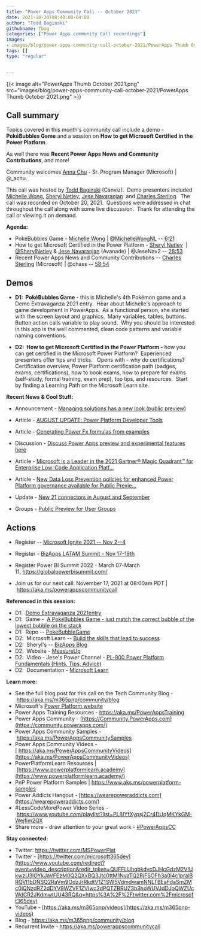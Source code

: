```yaml
---
title: "Power Apps Community Call -- October 2021"
date: 2021-10-20T08:40:00-04:00
author: "Todd Baginski"
githubname: Tbag
categories: ["Power Apps community Call recordings"]
images:
- images/blog/power-apps-community-call-october-2021/PowerApps Thumb October 2021.png
tags: []
type: "regular"


---
```


{{< image alt="PowerApps Thumb October 2021.png" src="images/blog/power-apps-community-call-october-2021/PowerApps Thumb October 2021.png" >}}

## Call summary

Topics covered in this month's community call include a demo -
**PokéBubbles Game** and a session on **How to get Microsoft Certified
in the Power Platform**. 

As well there was **Recent Power Apps News
and Community Contributions**, and more! 

Community welcomes [Anna
Chu](http://twitter.com/_achu) - Sr. Program Manager (Microsoft) |
\@\_achu.  

This call was hosted by [Todd
Baginski](http://twitter.com/toddbaginski) (Canviz).  Demo presenters
included [Michelle Wong](http://twitter.com/MichelleWongNL), [Sheryl
Netley](http://twitter.com/SherylNetley), [Jese
Navaranjan](http://twitter.com/JeseNav2)  and [Charles
Sterling](http://twitter.com/chass).  The call was recorded on October
20, 2021.  Questions were addressed in chat throughout the call along
with some live discussion.  Thank for attending the call or viewing it
on demand. 

**Agenda:**  

-   PokéBubbles Game - [Michelle
    Wong](http://twitter.com/MichelleWongNL) |
    [\@MichelleWongNL](https://techcommunity.microsoft.com/t5/user/viewprofilepage/user-id/707040) --
    [6:21](https://youtu.be/L_D-ppjeRoE?t=381)
-   How to get Microsoft Certified in the Power Platform - [Sheryl
    Netley](http://twitter.com/SherylNetley)  |
    [\@SherylNetley](https://techcommunity.microsoft.com/t5/user/viewprofilepage/user-id/718554) & [Jese
    Navaranjan](http://twitter.com/JeseNav2) (Avanade) | \@JeseNav2 --
    [28:53](https://youtu.be/L_D-ppjeRoE?t=1733)
-   Recent Power Apps News and Community Contributions -- [Charles
    Sterling](http://twitter.com/chass) (Microsoft) | \@chass --
    [58:54](https://youtu.be/L_D-ppjeRoE?t=3534)

## Demos

-   **D1:  PokéBubbles Game -** this is Michelle's 4th Pokémon game
    and a Demo Extravaganza 2021 entry.  Hear about Michelle's approach
    to game development in PowerApps.  As a functional person, she
    started with the screen layout and graphics.  Many variables,
    tables, buttons.   Button action calls variable to play sound.  Why
    you should be interested in this app is the well commented, clean
    code patterns and variable naming conventions. 

-   **D2:  How to get Microsoft Certified in the Power Platform -** how
    you can get certified in the Microsoft Power Platform?  Experienced
    presenters offer tips and tricks.   Opens with - why do
    certifications?   Certification overview, Power Platform
    certification path (badges, exams, certifications), how to book
    exams, how to prepare for exams (self-study, formal training, exam
    prep), top tips, and resources.  Start by finding a Learning Path on
    the Microsoft Learn site.  

**Recent News & Cool Stuff:**

-   Announcement - [Managing solutions has a new look (public
    preview)](https://powerapps.microsoft.com/blog/managing-solutions-has-a-new-look-public-preview/) 

-   Article - [AUGUST UPDATE: Power Platform Developer
    Tools](https://powerapps.microsoft.com/en-us/blog/august-update-power-platform-developer-tools/) 

-   Article - [Generating Power Fx formulas from
    examples](https://powerapps.microsoft.com/blog/generating-power-fx-formulas-from-examples/) 

-   Discussion - [Discuss Power Apps preview and experimental features
    here](https://powerusers.microsoft.com/t5/Experimental/ct-p/PA_Experimental)

-   Article - [Microsoft is a Leader in the 2021 Gartner® Magic
    Quadrant™ for Enterprise Low-Code Application
    Platf\...](https://powerapps.microsoft.com/en-us/blog/microsoft-is-a-leader-in-the-2021-gartner-magic-quadrant-for-enterprise-low-code-application-platforms/) 

-   Article - [New Data Loss Prevention policies for enhanced Power
    Platform governance available for Public
    Previe\...](https://powerapps.microsoft.com/blog/new-data-loss-prevention-policies-for-enhanced-power-platform-governance-available-for-public-preview/) 

-   Update - [New 21 connectors in August and
    September](https://powerautomate.microsoft.com/blog/new-21-service-owner-connectors-in-august-and-september/) 

-   Groups - [Public Preview for User
    Groups](https://community.powerbi.com/t5/Power-BI-User-Groups/ct-p/pbi_usergroups) 


## Actions

-   Register -- [Microsoft Ignite 2021 -- Nov
    2--4](Microsoft%20Ignite%202021%20–%20Nov%202–4) 

-   Register - [BizApps LATAM Summit - Nov
    17-19th](https://aka.ms/BizappsLATAMSummit)  

-   Register Power BI Summit 2022 - March 07-March
    11, <https://globalpowerbisummit.com/>

-   Join us for our next call: November 17, 2021 at 08:00am PDT
    | <https://aka.ms/powerappscommunitycall>

**Referenced in this session:**

-   D1:  [Demo Extravaganza
    2021entry](https://powerusers.microsoft.com/t5/Demo-Extravaganza-2021/Pok%C3%A9Bubbles-Game/cns-p/936320)  
-   D1:  Game -  [A PokéBubbles Game - just match the correct bubble of
    the lowest bubble on the
    stack](https://powerusers.microsoft.com/t5/Kid-Zone/A-Pok%C3%A9Bubbles-Game-just-match-the-correct-bubble-of-the-lowest/td-p/1295147) 
-   D1:  Repo --
    [PokeBubbleGame](https://github.com/MichelleWongNL/PokeBubbleGame/blob/main/Pok%C3%A9Bubbles%20V4.msapp) 
-   D2:  Microsoft Learn -- [Build the skills that lead to
    success](https://www.microsoft.com/resilience/training-and-certification-solutions) 
-   D2:  Sheryl's -- [BizApps
    Blog](https://sherylnetley.com/bizapps-blog/)  
-   D2:  Website -
    [MeasureUp](https://www.measureup.com/products.html?cat=230&gclid=EAIaIQobChMI9qvZwsmw8wIVEtxRCh351QFmEAAYASAAEgJrH_D_BwE) 
-   D2:  Video - Jese's Power Channel - [PL-900 Power Platform
    Fundamentals (Hints, Tips,
    Advice)](https://www.youtube.com/watch?v=JAFX9IJ9fBI&list=PLKZVDmaJ3IRJy__kzsxc1SpxH-UALeVPy) 
-   D2:  Documentation - [Microsoft
    Learn](https://docs.microsoft.com/learn/)

**Learn more:**  

-   See the full blog post for this call on the Tech Community Blog
    - <https://aka.ms/m365pnp/community/blog>
-   Microsoft's [Power Platform
    website](https://powerplatform.microsoft.com/)
-   Power Apps Training Resources - <https://aka.ms/PowerAppsTraining>
-   Power Apps Community
    - [https://Community.PowerApps.com](https://community.powerapps.com/)
-   Power Apps Community Samples
    - <https://aka.ms/PowerAppsCommunitySamples>
-   Power Apps Community Videos
    -[ https://aka.ms/PowerAppsCommunityVideos](https://aka.ms/PowerAppsCommunityVideos)
-   PowerPlatformLearn Resources
    | [https://www.powerplatformlearn.academy](https://www.powerplatformlearn.academy/)
-   PnP Power Platform Samples
    | <https://www.aks.ms/powerplatform-samples>
-   Power Addicts Hangout
    - [https://wearepoweraddicts.com](https://wearepoweraddicts.com/)
-   #LessCodeMorePower Video Series
    - <https://www.youtube.com/playlist?list=PL8IYfXypsj2Cr4DUqMKYkGM-Wejfim2QX>
-   Share more - draw attention to your great work
    - [#PowerAppsCC](https://twitter.com/hashtag/PowerAppsCC?src=hashtag_click)


**Stay connected:**

-   Twitter: <https://twitter.com/MSPowerPlat>
-   Twitter
    - [https://twitter.com/microsoft365dev](https://www.youtube.com/redirect?event=video_description&redir_token=QUFFLUhqbkdvcDJHcGdzM2VIUkwzU3lOYkJaVFEzM0Q2QXxBQ3Jtc0ttM1NyaTQ2RjFSOFh3a0l4c1pralBRQVI1bDNSQ2RaVm9OdzJrRkdtV1Z1SW5VdmdwamNNLTBEaFdaSmZMc0lQNzdRZ2dDYV9WZVF1ZVIwc2dPQTZBRUZ3b3hoWUVJdDJoQWZUcWdCR2JKdmwtUU43RQ&q=https%3A%2F%2Ftwitter.com%2Fmicrosoft365dev)​
-   YouTube
    - [https://aka.ms/m365pnp/videos](https://aka.ms/m365pnp-videos)​
-   Blog - <https://aka.ms/m365pnp/community/blog>
-   Recurrent Invite - <https://aka.ms/powerappscommunitycall>
